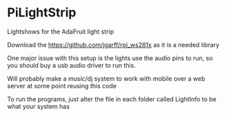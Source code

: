 # PiLightStrip
Lightshows for the AdaFruit light strip

Download the https://github.com/jgarff/rpi_ws281x as it is a needed library

One major issue with this setup is the lights use the audio pins to run, so you should buy a usb audio driver to run this.

Will probably make a music/dj system to work with mobile over a web server at some point reusing this code

To run the programs, just alter the file in each folder called LightInfo to be what your system has

